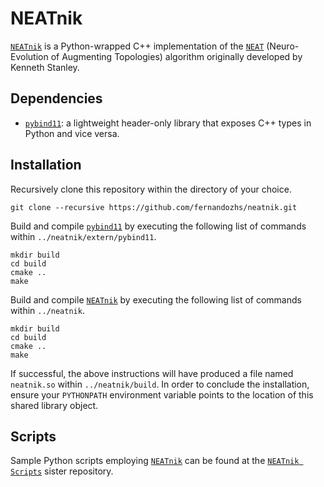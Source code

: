 # NEATnik

[`NEATnik`](https://github.com/fernandozhs/neatnik) is a Python-wrapped C++ implementation of the [`NEAT`](https://ieeexplore.ieee.org/document/6790655) (Neuro-Evolution of Augmenting Topologies) algorithm originally developed by Kenneth Stanley.


## Dependencies

* [`pybind11`](http://github.com/pybind/pybind11): a lightweight header-only library that exposes C++ types in Python and vice versa.


## Installation

Recursively clone this repository within the directory of your choice.

```
git clone --recursive https://github.com/fernandozhs/neatnik.git
```

Build and compile [`pybind11`](http://github.com/pybind/pybind11) by executing the following list of commands within `../neatnik/extern/pybind11`.

```
mkdir build
cd build
cmake ..
make
```

Build and compile [`NEATnik`](https://github.com/fernandozhs/neatnik) by executing the following list of commands within `../neatnik`.

```
mkdir build
cd build
cmake ..
make
```

If successful, the above instructions will have produced a file named `neatnik.so` within `../neatnik/build`. In order to conclude the installation, ensure your `PYTHONPATH` environment variable points to the location of this shared library object.


## Scripts

Sample Python scripts employing [`NEATnik`](https://github.com/fernandozhs/neatnik) can be found at the [`NEATnik Scripts`](http://github.com/fernandozhs/neatnik_scripts) sister repository.
